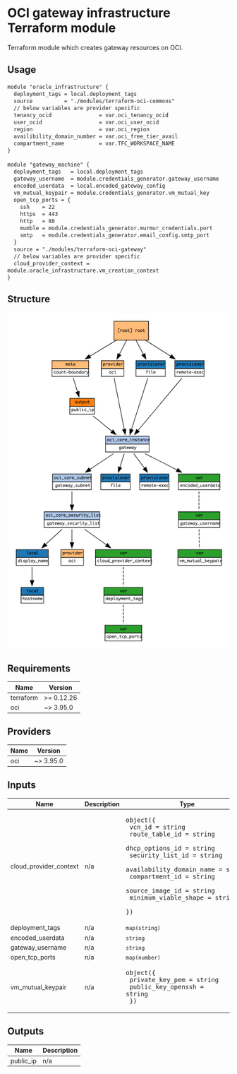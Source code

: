 # OCI gateway infrastructure Terraform module

Terraform module which creates gateway resources on OCI.

## Usage

```hcl
module "oracle_infrastructure" {
  deployment_tags = local.deployment_tags
  source          = "./modules/terraform-oci-commons"
  // below variables are provider specific
  tenancy_ocid               = var.oci_tenancy_ocid
  user_ocid                  = var.oci_user_ocid
  region                     = var.oci_region
  availibility_domain_number = var.oci_free_tier_avail
  compartment_name           = var.TFC_WORKSPACE_NAME
}

module "gateway_machine" {
  deployment_tags   = local.deployment_tags
  gateway_username  = module.credentials_generator.gateway_username
  encoded_userdata  = local.encoded_gateway_config
  vm_mutual_keypair = module.credentials_generator.vm_mutual_key
  open_tcp_ports = {
    ssh    = 22
    https  = 443
    http   = 80
    mumble = module.credentials_generator.murmur_credentials.port
    smtp   = module.credentials_generator.email_config.smtp_port
  }
  source = "./modules/terraform-oci-gateway"
  // below variables are provider specific
  cloud_provider_context = module.oracle_infrastructure.vm_creation_context
}
```

## Structure

![Visualization of resource dependencies](./documentation/terraform-graph.png "Generated by using the blast-radius tool")

<!-- BEGINNING OF PRE-COMMIT-TERRAFORM DOCS HOOK -->
## Requirements

| Name | Version |
|------|---------|
| terraform | >= 0.12.26 |
| oci | ~> 3.95.0 |

## Providers

| Name | Version |
|------|---------|
| oci | ~> 3.95.0 |

## Inputs

| Name | Description | Type | Default | Required |
|------|-------------|------|---------|:--------:|
| cloud\_provider\_context | n/a | <pre>object({<br>    vcn_id                   = string<br>    route_table_id           = string<br>    dhcp_options_id          = string<br>    security_list_id         = string<br>    availability_domain_name = string<br>    compartment_id           = string<br>    source_image_id          = string<br>    minimum_viable_shape     = string<br>  })</pre> | n/a | yes |
| deployment\_tags | n/a | `map(string)` | n/a | yes |
| encoded\_userdata | n/a | `string` | n/a | yes |
| gateway\_username | n/a | `string` | n/a | yes |
| open\_tcp\_ports | n/a | `map(number)` | `{}` | no |
| vm\_mutual\_keypair | n/a | <pre>object({<br>    private_key_pem    = string<br>    public_key_openssh = string<br>  })</pre> | n/a | yes |

## Outputs

| Name | Description |
|------|-------------|
| public\_ip | n/a |

<!-- END OF PRE-COMMIT-TERRAFORM DOCS HOOK -->